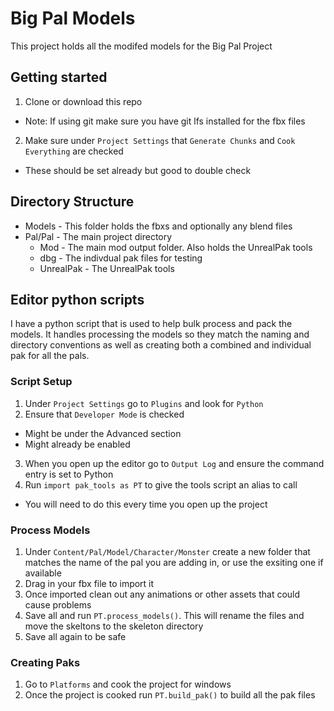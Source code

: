 # Big Pal Models
This project holds all the modifed models for the Big Pal Project

## Getting started
1. Clone or download this repo
  - Note: If using git make sure you have git lfs installed for the fbx files
2. Make sure under `Project Settings` that `Generate Chunks` and `Cook Everything` are checked
  - These should be set already but good to double check

## Directory Structure
- Models - This folder holds the fbxs and optionally any blend files
- Pal/Pal - The main project directory
  - Mod - The main mod output folder. Also holds the UnrealPak tools
  - dbg - The indivdual pak files for testing
  - UnrealPak - The UnrealPak tools

## Editor python scripts
I have a python script that is used to help bulk process and pack the models. It handles processing
the models so they match the naming and directory conventions as well as creating both a combined
and individual pak for all the pals.

### Script Setup
1. Under `Project Settings` go to `Plugins` and look for `Python`
2. Ensure that `Developer Mode` is checked
  - Might be under the Advanced section
  - Might already be enabled 
3. When you open up the editor go to `Output Log` and ensure the command entry is set to Python
4. Run `import pak_tools as PT` to give the tools script an alias to call
  - You will need to do this every time you open up the project

### Process Models
1. Under `Content/Pal/Model/Character/Monster` create a new folder that matches the name of the
   pal you are adding in, or use the exsiting one if available
2. Drag in your fbx file to import it
3. Once imported clean out any animations or other assets that could cause problems
4. Save all and run `PT.process_models()`. This will rename the files and move the skeltons to 
   the skeleton directory
5. Save all again to be safe

### Creating Paks
1. Go to `Platforms` and cook the project for windows
2. Once the project is cooked run `PT.build_pak()` to build all the pak files
